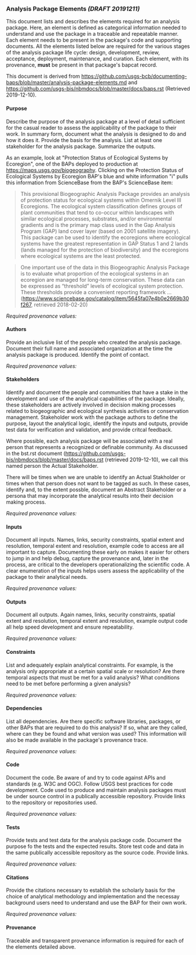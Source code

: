 ### Analysis Package Elements _(DRAFT 20191211)_
This document lists and describes the elements required for an analysis package. Here, an element is defined as categorical information needed to understand and use the package in a traceable and repeatable manner. Each element needs to be present in the package's code and supporting documents. All the elements listed below are required for the various stages of the analysis package life cycle: design, development, review, acceptance, deployment, maintenance, and curation. Each element, with its provenance, **must** be present in that package's bapcat record.

This document is derived from <https://github.com/usgs-bcb/documenting-baps/blob/master/analysis-package-elements.md> and <https://github.com/usgs-bis/nbmdocs/blob/master/docs/baps.rst> (Retrieved 2019-12-10).

#### Purpose
Describe the purpose of the analysis package at a level of detail sufficient for the casual reader to assess the applicability of the package to their work. In summary form, document what the analysis is designed to do and how it does it. Provide the basis for the analysis. List at least one stakeholder for the analysis package. Summarize the outputs.

As an example, look at "Protection Status of Ecological Systems by Ecoregion", one of the BAPs deployed to production at <https://maps.usgs.gov/biogeography>. Clicking on the Protection Status of Ecological Systems by Ecoregion BAP's blue and white information "i" pulls this information from ScienceBase from the BAP's ScienceBase item:
> This provisional Biogeographic Analysis Package provides an analysis of protection status for ecological systems within Omernik Level III Ecoregions.  The ecological system classification defines groups of plant communities that tend to co-occur within landscapes with similar ecological processes, substrates, and/or environmental gradients and is the primary map class used in the Gap Analysis Program (GAP) land cover layer (based on 2001 satellite imagery).  This package can be used to identify the ecoregions where ecological systems have the greatest representation in GAP Status 1 and 2 lands (lands managed for the protection of biodiversity) and the ecoregions where ecological systems are the least protected.

> One important use of the data in this Biogeographic Analysis Package is to evaluate what proportion of the ecological systems in an ecoregion are managed for long-term conservation. These data can be expressed as “threshold” levels of ecological system protection. These thresholds provide a convenient reporting framework ... (<https://www.sciencebase.gov/catalog/item/5645fa07e4b0e2669b30f267>, retrieved 2018-02-20)

*Required provenance values:*

#### Authors
Provide an inclusive list of the people who created the analysis package. Document their full name and associated organization at the time the analysis package is produced. Identify the point of contact.

*Required provenance values:*

#### Stakeholders
Identify and document the people and communities that have a stake in the development and use of the analytical capabilities of the package. Ideally, these stakeholders are actively involved in decision making processes related to biogeographic and ecological synthesis activities or conservation management. Stakeholder work with the package authors to define the purpose, layout the analytical logic, identify the inputs and outputs, provide test data for verification and validation, and provide critcal feedback.

Where possible, each analysis package will be associated with a real person that represents a recognized or definable community. As discussed in the bst.rst document (<https://github.com/usgs-bis/nbmdocs/blob/master/docs/baps.rst> (retrieved 2019-12-10), we call this named person the Actual Stakeholder.

There will be times when we are unable to identify an Actual Stakholder or times when that person does not want to be tagged as such. In these  cases, identify and, to the extent possble, document an Abstract Stakeholder or a persona that may incorporate the analytical results into their decision making process.

*Required provenance values:*

#### Inputs
Document all inputs. Names, links, security constraints, spatial extent and resolution, temporal extent and resolution, example code to access are all important to capture. Documenting these early on makes it easier for others to jump in and help debug, capture the provenance and, later in the process, are critical to the developers operationalizing the scientific code. A clear enumeration of the inputs helps users assess the applicability of the package to their analytical needs.

*Required provenance values:*

#### Outputs
Document all outputs. Again names, links, security constraints, spatial extent and resolution, temporal extent and resolution, example output code all help speed development and ensure repeatability.

*Required provenance values:*

#### Constraints
List and adequately explain analytical constraints. For example, is the analysis only appropriate at a certain spatial scale or resolution? Are there temporal aspects that must be met for a valid analysis? What conditions need to be met before performing a given analysis?

*Required provenance values:*

#### Dependencies
List all dependencies. Are there specific software libraries, packages, or other BAPs that are required to do this analysis? If so, what are they called, where can they be found and what version was used? This information will also be made available in the package's provenance trace.

*Required provenance values:*

#### Code
Document the code. Be aware of and try to code against APIs and standards (e.g. W3C and OGC). Follow USGS best practices for code development. Code used to produce and maintain analysis packages must be under source control in a publically accessible repository. Provide links to the repository or repositories used.

*Required provenance values:*

#### Tests
Provide tests and test data for the analysis package code. Document the purpose fo the tests and the expected results. Store test code and data in the same publically accessible repository as the source code. Provide links.

*Required provenance values:*

#### Citations
Provide the citations necessary to establish the scholarly basis for the choice of analytical methodology and implementation and the necessay background users need to understand and use the BAP for their own work.

*Required provenance values:*

#### Provenance
Traceable and transparent provenance information is required for each of the elements detailed above.
